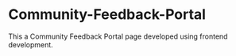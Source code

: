 # Community-Feedback-Portal
This a Community Feedback Portal page developed using frontend development.
